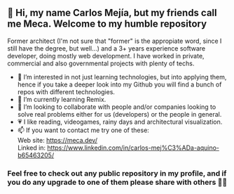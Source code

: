 ##  👋 Hi, my name Carlos Mejía, but my friends call me Meca. Welcome to my humble repository

Former architect (I'm not sure that "former" is the appropiate word, since I still have the degree, but well...) and a 3+ years experience software developer, doing mostly web development. I have worked in private, commercial and also governmental projects with plenty of techs.

- 👀 I’m interested in not just learning technologies, but into applying them, hence if you take a deeper look into my Github you will find a bunch of repos with different technologies.
- 🌱 I’m currently learning Remix.
- 💞️ I’m looking to collaborate with people and/or companies looking to solve real problems either for us (developers) or the people in general.
- 💗 I like reading, videogames, rainy days and architectural visualization.
- 📫 If you want to contact me try one of these:  
  Web site:   https://meca.dev/   
  Linked in:  https://www.linkedin.com/in/carlos-mej%C3%ADa-aquino-b65463205/     

### Feel free to check out any public repository in my profile, and if you do any upgrade to one of them please share with others 👌🏽
